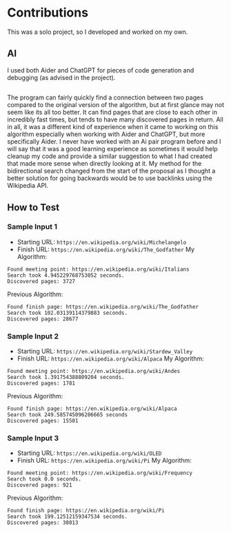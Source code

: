 # Contributions
This was a solo project, so I developed and worked on my own.

## AI
I used both Aider and ChatGPT for pieces of code generation and debugging (as advised in the project). 

## 
The program can fairly quickly find a connection between two pages compared to the original version of the algorithm, but at first glance may not seem like its all too better. It can find pages that are close to each other in incredibly fast times, but tends to have many discovered pages in return. All in all, it was a different kind of experience when it came to working on this algorithm especially when working with Aider and ChatGPT, but more specifically Aider. I never have worked with an Ai pair program before and I will say that it was a good learning experience as sometimes it would help cleanup my code and provide a similar suggestion to what I had created that made more sense when directly looking at it. My method for the bidirectional search changed from the start of the proposal as I thought a better solution for going backwards would be to use backlinks using the Wikipedia API.

## How to Test
### Sample Input 1 
- Starting URL: `https://en.wikipedia.org/wiki/Michelangelo`
- Finish URL: `https://en.wikipedia.org/wiki/The_Godfather`
My Algorithm:
```
Found meeting point: https://en.wikipedia.org/wiki/Italians
Search took 4.945229768753052 seconds.
Discovered pages: 3727
```

Previous Algorithm:
```
Found finish page: https://en.wikipedia.org/wiki/The_Godfather
Search took 102.03139114379883 seconds.
Discovered pages: 28677
```
### Sample Input 2
- Starting URL: `https://en.wikipedia.org/wiki/Stardew_Valley`
- Finish URL: `https://en.wikipedia.org/wiki/Alpaca`
My Algorithm:
```
Found meeting point: https://en.wikipedia.org/wiki/Andes
Search took 1.391754388809204 seconds.
Discovered pages: 1781
```

Previous Algorithm:
```
Found finish page: https://en.wikipedia.org/wiki/Alpaca
Search took 249.585745096206665 seconds
Discovered pages: 15501 
```

### Sample Input 3
- Starting URL: `https://en.wikipedia.org/wiki/OLED`
- Finish URL: `https://en.wikipedia.org/wiki/Pi`
My Algorithm:
```
Found meeting point: https://en.wikipedia.org/wiki/Frequency
Search took 0.0 seconds.
Discovered pages: 921
```

Previous Algorithm:
```
Found finish page: https://en.wikipedia.org/wiki/Pi
Search took 199.12512159347534 seconds.
Discovered pages: 38013
```
